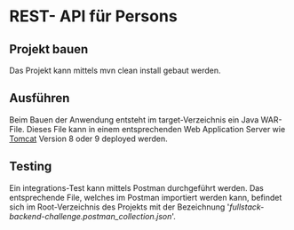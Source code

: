 # REST- API für Persons
## Projekt bauen
Das Projekt kann mittels mvn clean install gebaut werden.
## Ausführen
Beim Bauen der Anwendung entsteht im target-Verzeichnis ein Java WAR-File. Dieses File kann in einem entsprechenden Web Application Server wie [Tomcat](https://tomcat.apache.org/) Version 8 oder 9 deployed werden.
## Testing
Ein integrations-Test kann mittels Postman durchgeführt werden. Das entsprechende File, welches im Postman importiert werden kann, befindet sich im Root-Verzeichnis des Projekts mit der Bezeichnung '*fullstack-backend-challenge.postman_collection.json*'.